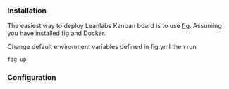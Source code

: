 ### Installation

The easiest way to deploy Leanlabs Kanban board is to use [fig](http://www.fig.sh/). Assuming you have installed fig and Docker.

Change default environment variables defined in fig.yml then run 

```bash
fig up
```

### Configuration


